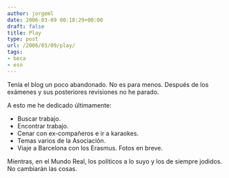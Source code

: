 ```yaml
---
author: jorgeml
date: 2006-03-09 00:18:29+00:00
draft: false
title: Play
type: post
url: /2006/03/09/play/
tags:
- beca
- esn
---
```


Tenía el blog un poco abandonado. No es para menos. Después de los exámenes y sus posteriores revisiones no he parado.

A esto me he dedicado últimamente:

* Buscar trabajo.
* Encontrar trabajo.
* Cenar con ex-compañeros e ir a karaokes.
* Temas varios de la Asociación.
* Viaje a Barcelona con los Erasmus. Fotos en breve.

Mientras, en el Mundo Real, los políticos a lo suyo y los de siempre jodidos. No cambiarán las cosas.
